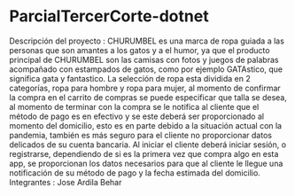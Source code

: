 # ParcialTercerCorte-dotnet

Descripción del proyecto : CHURUMBEL es una marca de ropa guiada a las personas que son amantes a los gatos y a el humor, ya que el producto principal de CHURUMBEL son las camisas con fotos y juegos de palabras acompañado con estampados de gatos, como por ejemplo GATAstico, que significa gata y fantastico. La selección de ropa esta dividida en 2 categorías, ropa para hombre y ropa para mujer, al momento de confirmar la compra en el carrito de compras se puede especificar que talla se desea, al momento de terminar con la compra se le notifica al cliente que el método de pago es en efectivo y se este deberá ser proporcionado al momento del domicilio, esto es en parte debido a la situación actual con la pandemia, también es más seguro para el cliente no proporcionar datos delicados de su cuenta bancaria. Al iniciar el cliente deberá iniciar sesión, o registrarse, dependiendo de si es la primera vez que compra algo en esta app, se proporcionan los datos necesarios para que al cliente le llegue una notificación de su método de pago y la fecha estimada del domicilio.
Integrantes : Jose Ardila Behar
